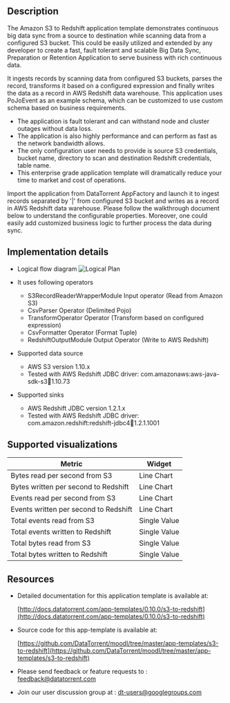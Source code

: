 ## Description

The Amazon S3 to Redshift application template demonstrates continuous big data sync from a source to destination while scanning data from a configured S3 bucket. This could be easily utilized and extended by any developer to create a fast,  fault tolerant and scalable Big Data Sync, Preparation or Retention Application to serve business with rich continuous data.

It ingests records by scanning data from configured S3 buckets, parses the record, transforms it based on a configured expression and finally writes the data as a record in AWS Redshift data warehouse. This application uses PoJoEvent as an example schema, which can be customized to use custom schema based on business requirements.

- The application is fault tolerant and can withstand node and cluster outages without data loss.
- The application is also highly performance and can perform as fast as the network bandwidth allows.
- The only configuration user needs to provide is source S3 credentials, bucket name, directory to scan and destination Redshift credentials, table name.
- This enterprise grade application template will dramatically reduce your time to market and cost of operations.

Import the application from DataTorrent AppFactory and launch it to ingest records separated by '|' from configured S3 bucket and writes as a record in AWS Redshift data warehouse. Please follow the walkthrough document below to understand the configurable properties. Moreover, one could easily add customized business logic to further process the data during sync.

## Implementation details
- Logical flow diagram
![Logical Plan](https://www.datatorrent.com/wp-content/uploads/2017/08/s3-to-redshift-logical-dag.png)

- It uses following operators
  - S3RecordReaderWrapperModule Input operator (Read from Amazon S3)
  - CsvParser Operator (Delimited Pojo)
  - TransformOperator Operator (Transform based on configured expression)
  - CsvFormatter Operator (Format Tuple)
  - RedshiftOutputModule Output Operator (Write to AWS Redshift)
- Supported data source
    - AWS S3 version 1.10.x
    - Tested with AWS Redshift JDBC driver: com.amazonaws:aws-java-sdk-s3:jar:1.10.73
- Supported sinks
    - AWS Redshift JDBC version 1.2.1.x
    - Tested with AWS Redshift JDBC driver: com.amazon.redshift:redshift-jdbc4:jar:1.2.1.1001

## Supported visualizations
|Metric|Widget|
|------|------|
|Bytes read per second from S3 |Line Chart|
|Bytes written per second to Redshift |Line Chart|
|Events read per second from S3 |Line Chart|
|Events written per second to Redshift |Line Chart|
|Total events read from S3 |Single Value|
|Total events written to Redshift |Single Value|
|Total bytes read from S3 |Single Value|
|Total bytes written to Redshift |Single Value|


## Resources

- Detailed documentation for this application template is available at:

  [http://docs.datatorrent.com/app-templates/0.10.0/s3-to-redshift](http://docs.datatorrent.com/app-templates/0.10.0/s3-to-redshift)

- Source code for this app-template is available at:

    [https://github.com/DataTorrent/moodI/tree/master/app-templates/s3-to-redshift](https://github.com/DataTorrent/moodI/tree/master/app-templates/s3-to-redshift)

- Please send feedback or feature requests to :
    <a href="mailto:feedback@datatorrent.com"  class="feedback" id="feedback" ga-track="feedback">feedback@datatorrent.com</a>

- Join our user discussion group at :
    <a href="mailto:dt-users@googlegroups.com"  class="maillist" id="maillist" ga-track="maillist">dt-users@googlegroups.com</a>
